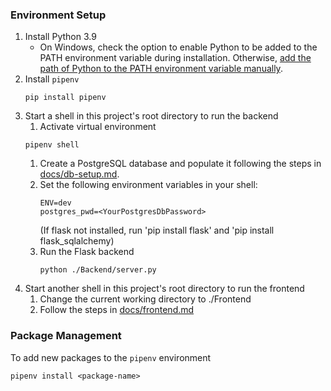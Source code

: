 ### Environment Setup
1. Install Python 3.9
    - On Windows, check the option to enable Python to be added to the PATH environment variable during installation. Otherwise, [add the path of Python to the PATH environment variable manually](https://www.architectryan.com/2018/08/31/how-to-change-environment-variables-on-windows-10/).
1. Install `pipenv`
    ```
    pip install pipenv
    ```
1. Start a shell in this project's root directory to run the backend
    1. Activate virtual environment
    ```
    pipenv shell
    ```
    1. Create a PostgreSQL database and populate it following the steps in [docs/db-setup.md](docs/db-setup.md).
    1. Set the following environment variables in your shell:
       ```
       ENV=dev
       postgres_pwd=<YourPostgresDbPassword>
       ```
        (If flask not installed, run 'pip install flask' and 'pip install flask_sqlalchemy)
    1. Run the Flask backend
        ```
        python ./Backend/server.py
        ```
1. Start another shell in this project's root directory to run the frontend
    1. Change the current working directory to ./Frontend
    1. Follow the steps in [docs/frontend.md](docs/frontend.md)

### Package Management

To add new packages to the `pipenv` environment
```
pipenv install <package-name>
```

